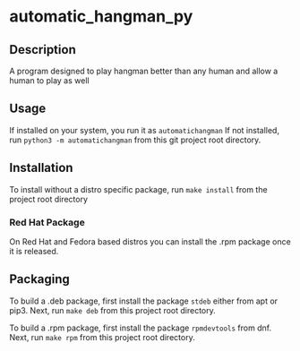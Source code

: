 # automatic_hangman_py
## Description
A program designed to play hangman better than any human and allow a human to play as well

## Usage
If installed on your system, you run it as `automatichangman`
If not installed, run `python3 -m automatichangman` from this git project root directory. 

## Installation
To install without a distro specific package, run `make install` from the project root directory

### Red Hat Package
On Red Hat and Fedora based distros you can install the .rpm package once it is released.

## Packaging
To build a .deb package, first install the package `stdeb` either from apt or pip3. 
Next, run `make deb` from this project root directory.

To build a .rpm package, first install the package `rpmdevtools` from dnf.
Next, run `make rpm` from this project root directory.
